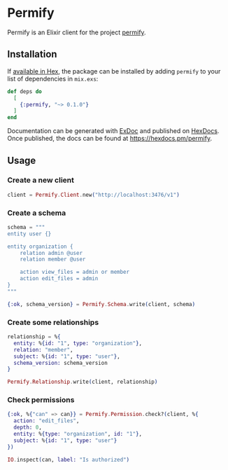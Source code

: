 # Permify

Permify is an Elixir client for the project [permify](https://www.permify.co/).

## Installation

If [available in Hex](https://hex.pm/docs/publish), the package can be installed
by adding `permify` to your list of dependencies in `mix.exs`:

```elixir
def deps do
  [
    {:permify, "~> 0.1.0"}
  ]
end
```

Documentation can be generated with [ExDoc](https://github.com/elixir-lang/ex_doc)
and published on [HexDocs](https://hexdocs.pm). Once published, the docs can
be found at <https://hexdocs.pm/permify>.

## Usage

### Create a new client

```elixir
client = Permify.Client.new("http://localhost:3476/v1")
```

### Create a schema

```elixir
schema = """
entity user {}

entity organization {
    relation admin @user
    relation member @user

    action view_files = admin or member
    action edit_files = admin
}
"""

{:ok, schema_version} = Permify.Schema.write(client, schema)
```

### Create some relationships

```elixir
relationship = %{
  entity: %{id: "1", type: "organization"},
  relation: "member",
  subject: %{id: "1", type: "user"},
  schema_version: schema_version
}

Permify.Relationship.write(client, relationship)
```

### Check permissions

```elixir
{:ok, %{"can" => can}} = Permify.Permission.check?(client, %{
  action: "edit_files",
  depth: 0,
  entity: %{type: "organization", id: "1"},
  subject: %{id: "1", type: "user"}
})

IO.inspect(can, label: "Is authorized")
```
